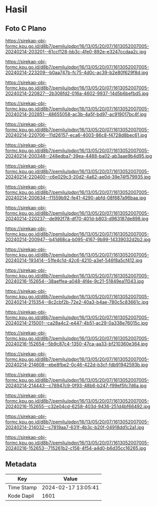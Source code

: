 # Hasil

## Foto C Plano

https://sirekap-obj-formc.kpu.go.id/d8b7/pemilu/pdpr/16/13/05/20/07/1613052007005-20240214-203201--61ccf128-bb3c-4fe0-892e-e3247ccdaa2c.jpg

https://sirekap-obj-formc.kpu.go.id/d8b7/pemilu/pdpr/16/13/05/20/07/1613052007005-20240214-223209--b0aa747b-fc75-4d0c-ac39-b2e80f629f8d.jpg

https://sirekap-obj-formc.kpu.go.id/d8b7/pemilu/pdpr/16/13/05/20/07/1613052007005-20240214-220827--2b308fd2-016a-4602-9937-14d5b6befbd5.jpg

https://sirekap-obj-formc.kpu.go.id/d8b7/pemilu/pdpr/16/13/05/20/07/1613052007005-20240214-202851--48655058-ac3b-4a5f-bd97-ac919017bc4f.jpg

https://sirekap-obj-formc.kpu.go.id/d8b7/pemilu/pdpr/16/13/05/20/07/1613052007005-20240214-220706--11d26157-eca6-4003-86c8-f4728d8bec61.jpg

https://sirekap-obj-formc.kpu.go.id/d8b7/pemilu/pdpr/16/13/05/20/07/1613052007005-20240214-200348--248edba7-39ea-4488-ba02-ab3aae9b4d95.jpg

https://sirekap-obj-formc.kpu.go.id/d8b7/pemilu/pdpr/16/13/05/20/07/1613052007005-20240214-220400--c6e029c3-20d2-4a62-ae0d-39e74f579935.jpg

https://sirekap-obj-formc.kpu.go.id/d8b7/pemilu/pdpr/16/13/05/20/07/1613052007005-20240214-200634--f1559b92-fe41-4290-abfd-08f687a96baa.jpg

https://sirekap-obj-formc.kpu.go.id/d8b7/pemilu/pdpr/16/13/05/20/07/1613052007005-20240214-220237--de992f78-df70-401d-b803-d963187de898.jpg

https://sirekap-obj-formc.kpu.go.id/d8b7/pemilu/pdpr/16/13/05/20/07/1613052007005-20240214-200947--b41d68ca-b095-4167-9b99-14339032d2b2.jpg

https://sirekap-obj-formc.kpu.go.id/d8b7/pemilu/pdpr/16/13/05/20/07/1613052007005-20240214-193414--51fe4c1d-42c6-4210-a3ef-546f8a5cf412.jpg

https://sirekap-obj-formc.kpu.go.id/d8b7/pemilu/pdpr/16/13/05/20/07/1613052007005-20240216-152654--38aeffea-a048-4f4e-9c21-51849ea11043.jpg

https://sirekap-obj-formc.kpu.go.id/d8b7/pemilu/pdpr/16/13/05/20/07/1613052007005-20240214-215354--8c2cbf2b-72e2-40a3-b4ae-780c5c83661c.jpg

https://sirekap-obj-formc.kpu.go.id/d8b7/pemilu/pdpr/16/13/05/20/07/1613052007005-20240214-215001--ca28a4c2-e447-4b51-ac29-0a338e76015c.jpg

https://sirekap-obj-formc.kpu.go.id/d8b7/pemilu/pdpr/16/13/05/20/07/1613052007005-20240216-152654--5b9c87c4-1350-47ca-aa33-bf210360e364.jpg

https://sirekap-obj-formc.kpu.go.id/d8b7/pemilu/pdpr/16/13/05/20/07/1613052007005-20240214-214608--ebe8fbe2-0c46-422d-b3cf-fdb91942593b.jpg

https://sirekap-obj-formc.kpu.go.id/d8b7/pemilu/pdpr/16/13/05/20/07/1613052007005-20240214-214443--c78947c9-0f93-48b6-b247-f99ef5fc7d6a.jpg

https://sirekap-obj-formc.kpu.go.id/d8b7/pemilu/pdpr/16/13/05/20/07/1613052007005-20240216-152655--c32e04cd-6258-403d-9436-251d4bf66492.jpg

https://sirekap-obj-formc.kpu.go.id/d8b7/pemilu/pdpr/16/13/05/20/07/1613052007005-20240214-214032--c7819aa7-631f-4b3c-b20f-04918dd1c2a1.jpg

https://sirekap-obj-formc.kpu.go.id/d8b7/pemilu/pdpr/16/13/05/20/07/1613052007005-20240216-152653--715261b2-c158-4f54-a4d0-b6d35cc16265.jpg


## Metadata

| Key        | Value               |
| ---------- | ------------------- |
| Time Stamp | 2024-02-17 13:05:41 |
| Kode Dapil | 1601                |



